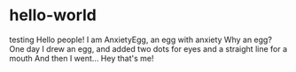 # hello-world
testing
Hello people!
I am AnxietyEgg, an egg with anxiety
Why an egg? One day I drew an egg, and added two dots for eyes and a straight line for a mouth
And then I went... Hey that's me!
